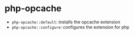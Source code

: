 # php-opcache

 * `php-opcache::default`: installs the opcache extension
 * `php-opcache::configure`: configures the extension for php

